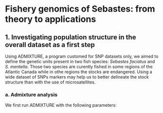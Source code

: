 # Fishery genomics of Sebastes: from theory to applications 

## 1. Investigating population structure in the overall dataset as a first step 

Using ADMIXTURE, a program customed for SNP datasets only, we aimed to define the genetic units present in two fish species: *Sebastes faciatus* and *S. mentella*.
Those two species are curently fished in some regions of the Atlantic Canada while in othe regions the stocks are endangered. 
Using a wide dataset of SNPs markers may help us to better delineate the stock structure than with the use of microsatellites.

### a. Admixture analysis

We first run ADMIXTURE with the following parameters:




